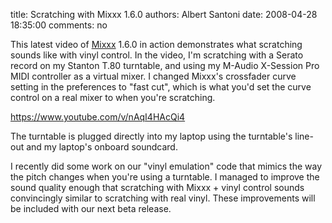 title: Scratching with Mixxx 1.6.0
authors: Albert Santoni
date: 2008-04-28 18:35:00
comments: no

This latest video of [Mixxx](http://www.mixxx.org) 1.6.0 in action
demonstrates what scratching sounds like with vinyl control. In the
video, I'm scratching with a Serato record on my Stanton T.80
turntable, and using my M-Audio X-Session Pro MIDI controller as a
virtual mixer. I changed Mixxx's crossfader curve setting in the
preferences to "fast cut", which is what you'd set the curve control
on a real mixer to when you're scratching.

https://www.youtube.com/v/nAqI4HAcQi4

The turntable is plugged directly into my laptop using the turntable's
line-out and my laptop's onboard soundcard.

I recently did some work on our "vinyl emulation" code that mimics the
way the pitch changes when you're using a turntable. I managed to
improve the sound quality enough that scratching with Mixxx + vinyl
control sounds convincingly similar to scratching with real vinyl. These
improvements will be included with our next beta release.

